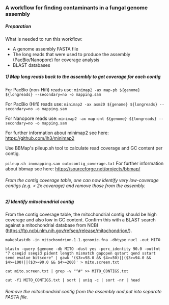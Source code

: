 ### A workflow for finding contaminants in a fungal genome assembly

##### Preparation
What is needed to run this workflow:
* A genome assembly FASTA file
* The long reads that were used to produce the assembly (PacBio/Nanopore) for coverage analysis
* BLAST databases

##### 1) Map long reads back to the assembly to get coverage for each contig
For PacBio (non-Hifi) reads use:
`minimap2 -ax map-pb ${genome} ${longreads} --secondary=no -o mapping.sam`

For PacBio (Hifi) reads use:
`minimap2 -ax asm20 ${genome} ${longreads} --secondary=no -o mapping.sam`

For Nanopore reads use:
`minimap2 -ax map-ont ${genome} ${longreads} --secondary=no -o mapping.sam`

For further information about minimap2 see here: https://github.com/lh3/minimap2

Use BBMap's pileup.sh tool to calculate read coverage and GC content per contig.

`pileup.sh in=mapping.sam out=contig_coverage.txt`
For further information about bbmap see here: https://sourceforge.net/projects/bbmap/

###### From the contig coverage table, one can now identify very low-coverage contigs (e.g. < 2x coverage) and remove those from the assembly.

##### 2) Identify mitochondrial contig

From the contig coverage table, the mitochondrial contig should be high coverage and also low in GC content.
Confirm this with a BLAST search against a mitochondrial database from NCBI (https://ftp.ncbi.nlm.nih.gov/refseq/release/mitochondrion/).

`makeblastdb -in mitochondrion.1.1.genomic.fna -dbtype nucl -out MITO`

`blastn -query $genome -db MITO -dust yes -perc_identity 90.0 -outfmt "7 qseqid sseqid pident length mismatch gapopen qstart qend sstart send evalue bitscore" | gawk '($3>=98.0 && $4>=50)||($3>=94.0 && $4>=100)||($3>=90.0 && $4>=200)' > mito.screen.txt`

`cat mito.screen.txt | grep -v "^#" >> MITO_CONTIGS.txt`

`cut -f1 MITO_CONTIGS.txt | sort | uniq -c | sort -nr | head`

###### Remove the mitochondrial contig from the assembly and put into separate FASTA file.

